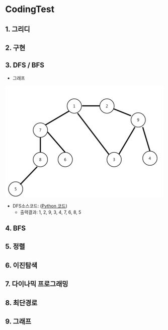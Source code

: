 # CodingTest

## 1. 그리디

## 2. 구현

## 3. DFS / BFS
 - 그래프
<img src = "pystudy/res/graph.PNG">

- DFS소스코드: ([Python 코드](/pystudy/개념/DFS.py))
  - 출력결과: 1, 2, 9, 3, 4, 7, 6, 8, 5

 
 ## 4. BFS

## 5. 정렬

## 6. 이진탐색

## 7. 다이나믹 프로그래밍

## 8. 최단경로

## 9. 그래프 
